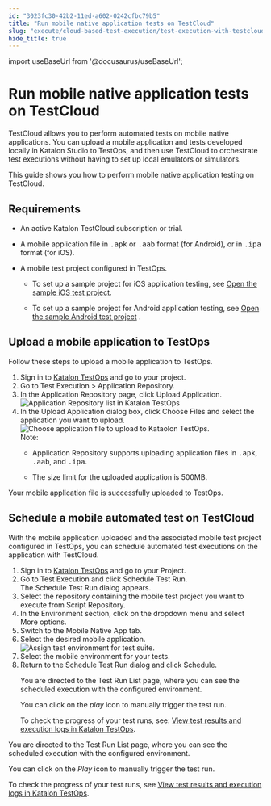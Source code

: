 ```yaml
---
id: "3023fc30-42b2-11ed-a602-0242cfbc79b5"
title: "Run mobile native application tests on TestCloud"
slug: "execute/cloud-based-test-execution/test-execution-with-testcloud/run-mobile-native-application-tests-on-testcloud"
hide_title: true
---
```

import useBaseUrl from '@docusaurus/useBaseUrl';


# <a id="concept-4559" class="anchor_top_offset"/><a id="ariaid-title1" class="anchor_top_offset"/>Run mobile native application tests on <span xmlns="http://www.w3.org/1999/xhtml" className="ph">TestCloud</span> 

<p xmlns="http://www.w3.org/1999/xhtml" className="p"><span className="ph">TestCloud</span> allows you to perform automated tests on mobile native applications. You can upload a mobile application and tests developed locally in <span className="ph">Katalon Studio</span> to <span className="ph">TestOps</span>, and then use <span className="ph">TestCloud</span> to orchestrate test executions without having to set up local emulators or simulators.</p> 
<p xmlns="http://www.w3.org/1999/xhtml" className="p">This guide shows you how to perform mobile native application testing on <span className="ph">TestCloud</span>.</p> 

## Requirements

<div xmlns="http://www.w3.org/1999/xhtml" className="p"><ul className="ul"><li className="li"><p className="p">An active <span className="ph">Katalon TestCloud</span> subscription or trial.</p></li><li className="li"><p className="p">A mobile application file in <kbd className="ph userinput">.apk</kbd> or <kbd className="ph userinput">.aab</kbd> format (for Android), or in <kbd className="ph userinput">.ipa</kbd> format (for iOS).</p></li><li className="li"><p className="p">A mobile test project configured in <span className="ph">TestOps</span>. </p><ul className="ul"><li className="li"><p className="p">To set up a sample project for iOS application testing, see <a className="xref" href="/docs/get-started/sample-projects/mobile/sample-ios-mobile-tests-project-in-katalon-studio#id_1">Open the sample iOS test project</a>.</p></li><li className="li"><p className="p">To set up a sample project for Android application testing, see <a className="xref" href="/docs/get-started/sample-projects/mobile/sample-android-mobile-tests-project-in-katalon-studio#id_1">Open the sample Android test project</a> .</p></li></ul></li></ul></div>

## <a id="task-2411" class="anchor_top_offset"/>Upload a mobile application to <span xmlns="http://www.w3.org/1999/xhtml" className="ph">TestOps</span> 

<section xmlns="http://www.w3.org/1999/xhtml" className="section context"><p className="p">Follow these steps to upload a mobile application to <span className="ph">TestOps</span>.</p></section> 
<ol xmlns="http://www.w3.org/1999/xhtml" className="ol steps"><li className="li step stepexpand"><span className="ph cmd">Sign in to <a className="xref j-external-link" href="https://testops.katalon.io/" target="_blank">Katalon TestOps</a> and go to your project.</span></li><li className="li step stepexpand"><span className="ph cmd">Go to <span className="ph uicontrol">Test Execution</span> &gt; <span className="ph uicontrol">Application Repository</span>.</span></li><li className="li step stepexpand"><span className="ph cmd">In the <span className="ph uicontrol">Application Repository</span> page, click <span className="ph uicontrol">Upload Application</span>.</span><div className="itemgroup stepxmp"><img className="image" width={700} src={useBaseUrl("/321ce600-42b2-11ed-a602-0242cfbc79b5.png")} alt="Application Repository list in Katalon TestOps" /></div></li><li className="li step stepexpand"><span className="ph cmd">In the Upload Application dialog box, click <span className="ph uicontrol">Choose Files</span> and select the application you want to upload.</span><div className="itemgroup info"><img className="image" width={500} src={useBaseUrl("/359bfaa0-42b2-11ed-a602-0242cfbc79b5.png")} alt="Choose application file to upload to Kataolon TestOps." /><div className="note note note_note"><span className="note__title">Note:</span> <ul className="ul"><li className="li"><span className="ph uicontrol">Application Repository</span> supports uploading application files in <kbd className="ph userinput">.apk</kbd>, <kbd className="ph userinput">.aab</kbd>, and <kbd className="ph userinput">.ipa</kbd>.</li><li className="li"><p className="p">The size limit for the uploaded application is 500MB.</p></li></ul></div></div></li></ol> 
<section xmlns="http://www.w3.org/1999/xhtml" className="section result">Your mobile application file is successfully uploaded to <span className="ph">TestOps</span>.</section> 

## <a id="task-6324" class="anchor_top_offset"/>Schedule a mobile automated test on TestCloud

<section xmlns="http://www.w3.org/1999/xhtml" className="section context"><p className="p">With the mobile application uploaded and the associated mobile test project configured in <span className="ph">TestOps</span>, you can schedule automated test executions on the application with <span className="ph">TestCloud</span>.</p></section> 
<ol xmlns="http://www.w3.org/1999/xhtml" className="ol steps"><li className="li step stepexpand"><span className="ph cmd">Sign in to <a className="xref j-external-link" href="https://testops.katalon.io/" target="_blank">Katalon TestOps</a> and go to your Project.</span></li><li className="li step stepexpand"><span className="ph cmd">Go to <span className="ph uicontrol">Test Execution</span> and click <span className="ph uicontrol">Schedule Test Run</span>.</span><div className="itemgroup stepresult">The <span className="ph uicontrol">Schedule Test Run</span> dialog appears.</div></li><li className="li step stepexpand"><span className="ph cmd">Select the repository containing the mobile test project you want to execute from <span className="ph uicontrol">Script Repository</span>.</span></li><li className="li step stepexpand"><span className="ph cmd">In the <span className="ph uicontrol">Environment</span> section, click on the dropdown menu and select <span className="ph uicontrol">More options</span>.</span></li><li className="li step stepexpand"><span className="ph cmd">Switch to the <span className="ph uicontrol">Mobile Native App</span> tab.</span></li><li className="li step stepexpand"><span className="ph cmd">Select the desired mobile application. </span><div className="itemgroup stepxmp"><img className="image" width={700} src={useBaseUrl("/d3e8bb00-b768-11ed-825f-0242cfbc79b5.png")} alt="Assign test environment for test suite." /></div></li><li className="li step stepexpand"><span className="ph cmd">Select the mobile environment for your tests.</span></li><li className="li step stepexpand"><span className="ph cmd">Return to the <span className="ph uicontrol">Schedule Test Run</span> dialog and click <span className="ph uicontrol">Schedule</span>.</span><div className="itemgroup stepresult"><p className="p">You are directed to the <span className="ph uicontrol">Test Run List</span> page, where you can see the scheduled execution with the configured environment.</p><p className="p">You can click on the <em className="ph i">play</em> icon to manually trigger the test run.</p><p className="p">To check the progress of your test runs, see: <a className="xref" href="/docs/analyze/reports/view-test-reports/view-test-reports-in-katalon-testops/view-test-run-results/view-test-results-and-execution-logs-in-katalon-testops/view-test-results-and-execution-logs-in-katalon-testops">View test results and execution logs in <span className="ph">Katalon TestOps</span></a>.</p></div></li></ol> 
<section xmlns="http://www.w3.org/1999/xhtml" className="section result">You are directed to the <span className="ph uicontrol">Test Run List</span> page, where you can see the scheduled execution with the configured environment.<p className="p">You can click on the <em className="ph i">Play</em> icon to manually trigger the test run.</p><p className="p">To check the progress of your test runs, see <a className="xref" href="/docs/analyze/reports/view-test-reports/view-test-reports-in-katalon-testops/view-test-run-results/view-test-results-and-execution-logs-in-katalon-testops/view-test-results-and-execution-logs-in-katalon-testops">View test results and execution logs in <span className="ph">Katalon TestOps</span></a>.</p></section> 

